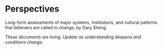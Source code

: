 # Perspectives

Long-form assessments of major systems, institutions, and cultural patterns that believers are called to change, by Gary Sheng.

*These documents are living. Update as understanding deepens and conditions change.*
